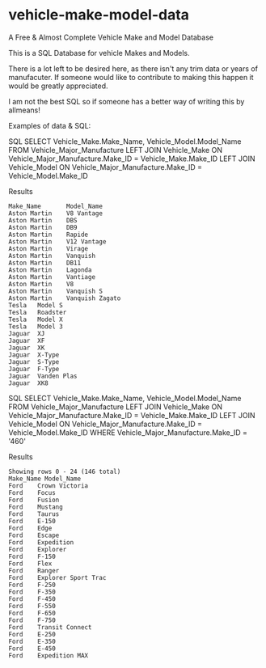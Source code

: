 # vehicle-make-model-data
A Free & Almost Complete Vehicle Make and Model Database

This is a SQL Database for vehicle Makes and Models. 

There is a lot left to be desired here, as there isn't any trim data or years of manufacuter.
If someone would like to contribute to making this happen it would be greatly appreciated.

I am not the best SQL so if someone has a better way of writing this by allmeans!

Examples of data & SQL:

SQL
    SELECT Vehicle_Make.Make_Name, Vehicle_Model.Model_Name
    FROM Vehicle_Major_Manufacture
    LEFT JOIN Vehicle_Make
    ON Vehicle_Major_Manufacture.Make_ID = Vehicle_Make.Make_ID
    LEFT JOIN Vehicle_Model
    ON Vehicle_Major_Manufacture.Make_ID = Vehicle_Model.Make_ID 
    
Results

    Make_Name	    Model_Name 	
    Aston Martin 	V8 Vantage
    Aston Martin 	DBS
    Aston Martin 	DB9
    Aston Martin 	Rapide
    Aston Martin 	V12 Vantage
    Aston Martin 	Virage
    Aston Martin 	Vanquish
    Aston Martin 	DB11
    Aston Martin 	Lagonda
    Aston Martin 	Vantiage
    Aston Martin 	V8
    Aston Martin 	Vanquish S
    Aston Martin 	Vanquish Zagato
    Tesla 	Model S
    Tesla 	Roadster
    Tesla 	Model X
    Tesla 	Model 3
    Jaguar 	XJ
    Jaguar 	XF
    Jaguar 	XK
    Jaguar 	X-Type
    Jaguar 	S-Type
    Jaguar 	F-Type
    Jaguar 	Vanden Plas
    Jaguar 	XK8

SQL 
    SELECT Vehicle_Make.Make_Name, Vehicle_Model.Model_Name
    FROM Vehicle_Major_Manufacture
    LEFT JOIN Vehicle_Make
    ON Vehicle_Major_Manufacture.Make_ID = Vehicle_Make.Make_ID
    LEFT JOIN Vehicle_Model
    ON Vehicle_Major_Manufacture.Make_ID = Vehicle_Model.Make_ID 
    WHERE Vehicle_Major_Manufacture.Make_ID = '460'
    
Results

    Showing rows 0 - 24 (146 total)
    Make_Name Model_Name
    Ford 	Crown Victoria
    Ford 	Focus
    Ford 	Fusion
    Ford 	Mustang
    Ford 	Taurus
    Ford 	E-150
    Ford 	Edge
    Ford 	Escape
    Ford 	Expedition
    Ford 	Explorer
    Ford 	F-150
    Ford 	Flex
    Ford 	Ranger
    Ford 	Explorer Sport Trac
    Ford 	F-250
    Ford 	F-350
    Ford 	F-450
    Ford 	F-550
    Ford 	F-650
    Ford 	F-750
    Ford 	Transit Connect
    Ford 	E-250
    Ford 	E-350
    Ford 	E-450
    Ford 	Expedition MAX
